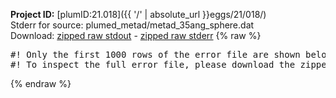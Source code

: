 **Project ID:** [plumID:21.018]({{ '/' | absolute_url }}eggs/21/018/)  
Stderr for source:  plumed_metad/metad_35ang_sphere.dat   
Download: [zipped raw stdout](metad_35ang_sphere.dat.plumed_master.stdout.txt.zip) - [zipped raw stderr](metad_35ang_sphere.dat.plumed_master.stderr.txt.zip) 
{% raw %}
<pre>
#! Only the first 1000 rows of the error file are shown below
#! To inspect the full error file, please download the zipped raw stderr file above
</pre>
{% endraw %}
